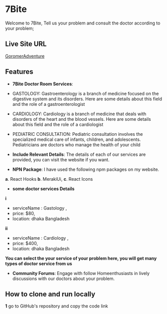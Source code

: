 # 7Bite

Welcome to 7Bite, Tell us your problem and consult the doctor according to your problem;

## Live Site URL
[GoromerAdventure](https://gorom-gorom-adventure.web.app/)

## Features
- **7Bite Doctor Room Services**:
- GASTOLOGY: Gastroenterology is a branch of medicine focused on the digestive system and its disorders. Here are some details about this field and the role of a gastroenterologist
- CARDIOLOGY: Cardiology is a branch of medicine that deals with disorders of the heart and the blood vessels. Here are some details about this field and the role of a cardiologist
- PEDIATRIC CONSULTATION: Pediatric consultation involves the specialized medical care of infants, children, and adolescents. Pediatricians are doctors who manage the health of your child


- **Include Relevant Details**: The details of each of our services are provided, you can visit the website if you want.


- **NPN Package**: I have used the following npm packages on my website.

**a**. React Hooks
**b**. MerakiUi,
**c**. React Icons


- **some doctor services Details**

**i** 
- serviceName : Gastology ,
- price: $80,
- location: dhaka Bangladesh

**ii** 
- serviceName : Cardiology ,
- price: $400,
- location: dhaka Bangladesh



**You can select the your service of your problem here, you will get many types of doctor service from us**



- **Community Forums**: Engage with follow Homeenthusiasts in lively discussions with our doctors about your problem.



## How to clone and run locally
**1** go to GitHub's repository and copy the code link
